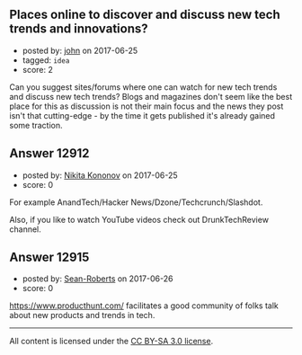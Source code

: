 ## Places online to discover and discuss new tech trends and innovations?

- posted by: [john](https://stackexchange.com/users/11133625/john) on 2017-06-25
- tagged: `idea`
- score: 2

Can you suggest sites/forums where one can watch for new tech trends and discuss new tech trends? Blogs and magazines don't seem like the best place for this as discussion is not their main focus and the news they post isn't that cutting-edge - by the time it gets published it's already gained some traction.


## Answer 12912

- posted by: [Nikita Kononov](https://stackexchange.com/users/7861393/nikita-kononov) on 2017-06-25
- score: 0

For example AnandTech/Hacker News/Dzone/Techcrunch/Slashdot. 

Also, if you like to watch YouTube videos check out DrunkTechReview channel.



## Answer 12915

- posted by: [Sean-Roberts](https://stackexchange.com/users/966854/sean-roberts) on 2017-06-26
- score: 0

https://www.producthunt.com/ facilitates a good community of folks talk about new products and trends in tech.



---

All content is licensed under the [CC BY-SA 3.0 license](https://creativecommons.org/licenses/by-sa/3.0/).

